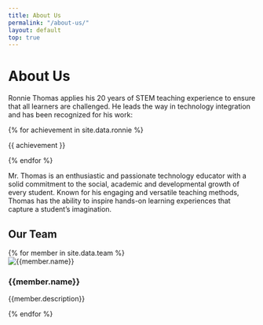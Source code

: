 ```yaml
---
title: About Us
permalink: "/about-us/"
layout: default
top: true
---
```


<div class = 'overview fulls'>
  <div class = 'flex-in overlay'>
    <div class = 'tripple'>
      <h1>About Us</h1>
    </div>
  </div>
</div>
<div class = 'dull flex-in'>
  <div class = 'child tripple'>
     <p>Ronnie Thomas applies his 20 years of STEM teaching experience to ensure that all learners are challenged. He leads the way in technology integration and has been recognized for his work:</p>
    <div class = 'left links'>
     {% for achievement in site.data.ronnie %}
     <p><i class = 'icon icon-check point'></i><span class = 'point'>{{ achievement }}</span></p>
    {% endfor %}
    </div>
    <p> Mr. Thomas is an enthusiastic and passionate technology educator with a solid commitment to the social, academic and developmental growth of every student. Known for his engaging and versatile teaching methods, Thomas has the ability to inspire hands-on learning experiences that capture a student’s imagination.</p>
  </div>
</div>
<div class = 'bright'>
  <h2>Our Team</h2>
  <div class = 'flex members'>
    {% for member in site.data.team %}
      <div class = 'member'>
        <img src = '{{site.baseurl}}/assets/{{member.avatar}}' alt = '{{member.name}}' class = 'member_avatar'>
        <h3>{{member.name}}</h3>
        <div class = 'icons'>
          <span><a href = '{{member.linkedin}}' target = '_blank' class = 'linkedin'><i class = 'icon icon-linkedin'></i></a></span>
          <span><a href = '{{member.twitter}}' target = '_blank' class = 'twitter'><i class = 'icon icon-twitter'></i></a></span>
        </div>
        <p class = 'center'>{{member.description}}</p>
      </div> 
    {% endfor %}
  </div>
</div>

